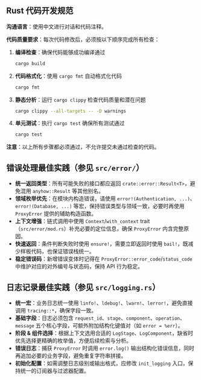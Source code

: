 ## Rust 代码开发规范

**沟通语言**：使用中文进行对话和代码注释。

**代码质量要求**：每次代码修改后，必须按以下顺序完成所有检查：

1. **编译检查**：确保代码能够成功编译通过

   ```bash
   cargo build
   ```

2. **代码格式化**：使用 `cargo fmt` 自动格式化代码

   ```bash
   cargo fmt
   ```

3. **静态分析**：运行 `cargo clippy` 检查代码质量和潜在问题

   ```bash
   cargo clippy --all-targets -- -D warnings
   ```

4. **单元测试**：执行 `cargo test` 确保所有测试通过
   ```bash
   cargo test
   ```

**注意**：以上所有步骤都必须通过，不允许提交未通过检查的代码。

## 错误处理最佳实践（参见 `src/error/`）

- **统一返回类型**：所有可能失败的接口都应返回 `crate::error::Result<T>`，避免混用 `anyhow::Result` 等其他别名。
- **领域枚举优先**：在模块内构造错误，请使用 `error!(Authentication, ...)`、`error!(Database, ...)` 等宏，保持错误类型与领域一致，必要时再使用 `ProxyError` 提供的辅助构造函数。
- **上下文增强**：链式调用中使用 `Context`/`with_context` trait（`src/error/mod.rs`）补充必要的定位信息，确保 `ProxyError` 内含完整原因。
- **快速返回**：条件判断失败时使用 `ensure!`，需要立即返回时使用 `bail!`，既减少样板代码，也保证错误栈统一。
- **稳定错误码**：新增错误变体时记得在 `ProxyError::error_code`/`status_code` 中维护对应的对外编号与状态码，保持 API 行为稳定。

## 日志记录最佳实践（参见 `src/logging.rs`）

- **统一宏**：业务日志统一使用 `linfo!`、`ldebug!`、`lwarn!`、`lerror!`，避免直接调用 `tracing::*`，确保字段一致。
- **基础字段**：日志必须包含 `request_id`、`stage`、`component`、`operation`、`message` 五个核心字段，可额外附加结构化键值对（如 `error = %err`）。
- **阶段 & 组件选择**：根据上下文选用合适的 `LogStage`、`LogComponent`，缺省时优先选择更精确的枚举值，方便后续检索与分析。
- **错误日志**：捕获 `ProxyError` 时调用 `error.log()` 输出结构化错误信息，同时再追加必要的业务字段，避免重复字符串拼接。
- **初始化配置**：如需调整日志级别或输出格式，应修改 `init_logging` 入口，保持统一的订阅器与过滤器配置。
